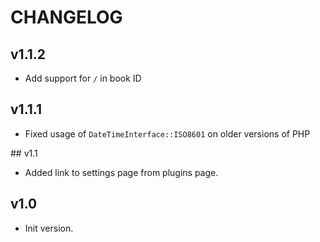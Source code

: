 # CHANGELOG

## v1.1.2

- Add support for `/` in book ID

## v1.1.1

- Fixed usage of `DateTimeInterface::ISO8601` on older versions of PHP

## v1.1

- Added link to settings page from plugins page.

## v1.0

- Init version.
